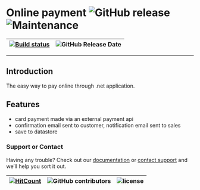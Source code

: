 # Online payment ![GitHub release](https://img.shields.io/github/release/ajeetx/OnlinePayment.svg?style=for-the-badge) ![Maintenance](https://img.shields.io/maintenance/yes/2018.svg?style=for-the-badge)

[![Build status](https://ci.appveyor.com/api/projects/status/0wna71fk8duk6o2o/branch/master?svg=true)](https://ci.appveyor.com/project/AJEETX/onlinepayment/branch/master) | ![GitHub Release Date](https://img.shields.io/github/release-date/ajeetx/OnlinePayment.svg?style=plastic) |
| --- | --- |

---------------------------------------
## Introduction

The easy way to pay online through .net application. 

## Features

- card payment made via an external payment api 
- confirmation email sent to customer, notification email sent to sales
- save to datastore
### Support or Contact

Having any trouble? Check out our [documentation](https://github.com/AJEETX/onlinepayment/blob/master/README.md) or [contact support](mailto:ajeetkumar@email.com) and we’ll help you sort it out.


[![HitCount](http://hits.dwyl.io/ajeetx/onlinepayment/projects/1.svg)](http://hits.dwyl.io/ajeetx/onlinepayment/projects/1) | ![GitHub contributors](https://img.shields.io/github/contributors/ajeetx/onlinepayment.svg?style=plastic)|![license](https://img.shields.io/github/license/ajeetx/onlinepayment.svg?style=plastic)|
 | --- | --- | ---|
